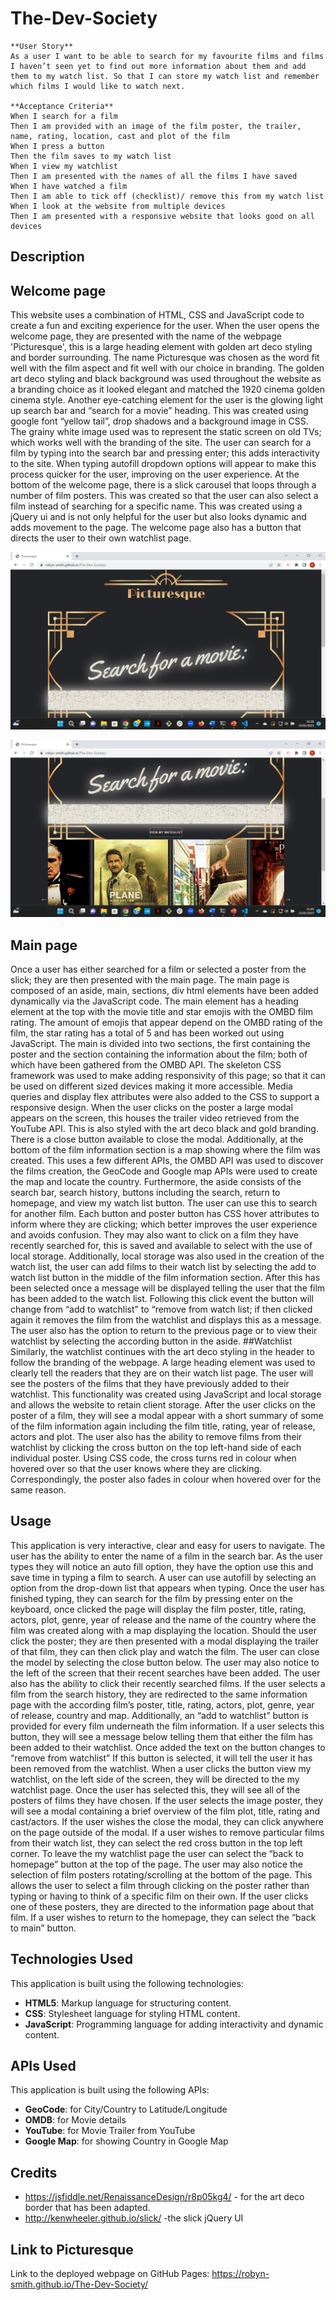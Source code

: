 # The-Dev-Society
```
**User Story**
As a user I want to be able to search for my favourite films and films I haven’t seen yet to find out more information about them and add them to my watch list. So that I can store my watch list and remember which films I would like to watch next. 

**Acceptance Criteria**
When I search for a film
Then I am provided with an image of the film poster, the trailer, name, rating, location, cast and plot of the film
When I press a button
Then the film saves to my watch list
When I view my watchlist 
Then I am presented with the names of all the films I have saved
When I have watched a film 
Then I am able to tick off (checklist)/ remove this from my watch list
When I look at the website from multiple devices
Then I am presented with a responsive website that looks good on all devices
```
## Description
## Welcome page
This website uses a combination of HTML, CSS and JavaScript code to create a fun and exciting experience for the user. When the user opens the welcome page, they are presented with the name of the webpage 'Picturesque', this is a large heading element with golden art deco styling and border surrounding. The name Picturesque was chosen as the word fit well with the film aspect and fit well with our choice in branding. The golden art deco styling and black background was used throughout the website as a branding choice as it looked elegant and matched the 1920 cinema golden cinema style. Another eye-catching element for the user is the glowing light up search bar and “search for a movie” heading. This was created using google font “yellow tail”, drop shadows and a background image in CSS. The grainy white image used was to represent the static screen on old TVs; which works well with the branding of the site. The user can search for a film by typing into the search bar and pressing enter; this adds interactivity to the site. When typing autofill dropdown options will appear to make this process quicker for the user, improving on the user experience. At the bottom of the welcome page, there is a slick carousel that loops through a number of film posters. This was created so that the user can also select a film instead of searching for a specific name. This was created using a jQuery ui and is not only helpful for the user but also looks dynamic and adds movement to the page. The welcome page also has a button that directs the user to their own watchlist page.

![A screenshot of the top half of the welcome page; consisting of the golden art deco styling, the name of the webpage "Picturesque", the "search for a movie" glowing font and the search bar with a static glowing effect](./assets/images/screenshot1.png)

![A screenshot of the lower half of the welcome page; consisting of the golden art deco styling, the "search for a movie" glowing font, the search bar with a static glowing effect, the view my watchlist button and the slick moving carousel](./assets/images/screenshot2.png)

## Main page
Once a user has either searched for a film or selected a poster from the slick; they are then presented with the main page. The main page is composed of an aside, main, sections, div html elements have been added dynamically via the JavaScript code. The main element has a heading element at the top with the movie title and star emojis with the OMBD film rating. The amount of emojis that appear depend on the OMBD rating of the film, the star rating has a total of 5 and has been worked out using JavaScript. The main is divided into two sections, the first containing the poster and the section containing the information about the film; both of which have been gathered from the OMBD API. The skeleton CSS framework was used to make adding responsivity of this page; so that it can be used on different sized devices making it more accessible. Media queries and display flex attributes were also added to the CSS to support a responsive design. When the user clicks on the poster a large modal appears on the screen, this houses the trailer video retrieved from the YouTube API. This is also styled with the art deco black and gold branding. There is a close button available to close the modal. Additionally, at the bottom of the film information section is a map showing where the film was created. This uses a few different APIs, the OMBD API was used to discover the films creation, the GeoCode and Google map APIs were used to create the map and locate the country. 
Furthermore, the aside consists of the search bar, search history, buttons including the search, return to homepage, and view my watch list button. The user can use this to search for another film. Each button and poster button has CSS hover attributes to inform where they are clicking; which better improves the user experience and avoids confusion. They may also want to click on a film they have recently searched for, this is saved and available to select with the use of local storage. Additionally, local storage was also used in the creation of the watch list, the user can add films to their watch list by selecting the add to watch list button in the middle of the film information section. After this has been selected once a message will be displayed telling the user that the film has been added to the watch list. Following this click event the button will change from “add to watchlist” to “remove from watch list; if then clicked again it removes the film from the watchlist and displays this as a message. The user also has the option to return to the previous page or to view their watchlist by selecting the according button in the aside.
##Watchlist
Similarly, the watchlist continues with the art deco styling in the header to follow the branding of the webpage. A large heading element was used to clearly tell the readers that they are on their watch list page. The user will see the posters of the films that they have previously added to their watchlist. This functionality was created using JavaScript and local storage and allows the website to retain client storage. After the user clicks on the poster of a film, they will see a modal appear with a short summary of some of the film information again including the film title, rating, year of release, actors and plot. The user also has the ability to remove films from their watchlist by clicking the cross button on the top left-hand side of each individual poster. Using CSS code, the cross turns red in colour when hovered over so that the user knows where they are clicking. Correspondingly, the poster also fades in colour when hovered over for the same reason.

## Usage
This application is very interactive, clear and easy for users to navigate. The user has the ability to enter the name of a film in the search bar. As the user types they will notice an auto fill option, they have the option use this and save time in typing a film to search. A user can use autofill by selecting an option from the drop-down list that appears when typing. Once the user has finished typing, they can search for the film by pressing enter on the keyboard, once clicked the page will display the film poster, title, rating, actors, plot, genre, year of release and the name of the country where the film was created along with a map displaying the location. Should the user click the poster; they are then presented with a modal displaying the trailer of that film, they can then click play and watch the film. The user can close the model by selecting the close button below. The user may also notice to the left of the screen that their recent searches have been added. The user also has the ability to click their recently searched films. If the user selects a film from the search history, they are redirected to the same information page with the according film’s poster, title, rating, actors, plot, genre, year of release, country and map. 
Additionally, an “add to watchlist” button is provided for every film underneath the film information. If a user selects this button, they will see a message below telling them that either the film has been added to their watchlist. Once added the text on the button changes to “remove from watchlist” If this button is selected, it will tell the user it has been removed from the watchlist. When a user clicks the button view my watchlist, on the left side of the screen, they will be directed to the my watchlist page. Once the user has selected this, they will see all of the posters of films they have chosen. If the user selects the image poster, they will see a modal containing a brief overview of the film plot, title, rating and cast/actors. If the user wishes the close the modal, they can click anywhere on the page outside of the modal. If a user wishes to remove particular films from their watch list, they can select the red cross button in the top left corner. To leave the my watchlist page the user can select the “back to homepage” button at the top of the page. The user may also notice the selection of film posters rotating/scrolling at the bottom of the page. This allows the user to select a film through clicking on the poster rather than typing or having to think of a specific film on their own. If the user clicks one of these posters, they are directed to the information page about that film. If a user wishes to return to the homepage, they can select the “back to main” button.

## Technologies Used
This application is built using the following technologies:
- **HTML5**: Markup language for structuring content.
- **CSS**: Stylesheet language for styling HTML content.
- **JavaScript**: Programming language for adding interactivity and dynamic content.

## APIs Used
This application is built using the following APIs:
- **GeoCode**: for City/Country to Latitude/Longitude
- **OMDB**: for Movie details
- **YouTube**: for Movie Trailer from YouTube
- **Google Map**: for showing Country in Google Map

## Credits
 - https://jsfiddle.net/RenaissanceDesign/r8p05kg4/ - for the art deco border that has been adapted.
 - http://kenwheeler.github.io/slick/ -the slick jQuery UI

## Link to Picturesque
 Link to the deployed webpage on GitHub Pages:
 https://robyn-smith.github.io/The-Dev-Society/
